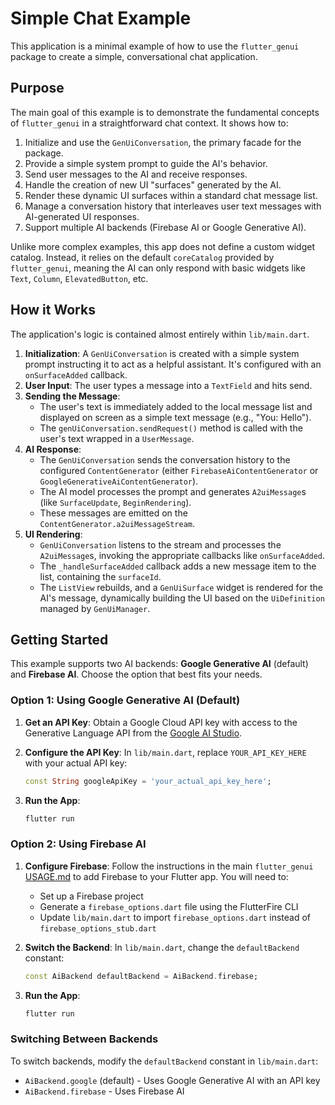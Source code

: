 # Simple Chat Example

This application is a minimal example of how to use the `flutter_genui` package to create a simple, conversational chat application.

## Purpose

The main goal of this example is to demonstrate the fundamental concepts of `flutter_genui` in a straightforward chat context. It shows how to:

1. Initialize and use the `GenUiConversation`, the primary facade for the package.
2. Provide a simple system prompt to guide the AI's behavior.
3. Send user messages to the AI and receive responses.
4. Handle the creation of new UI "surfaces" generated by the AI.
5. Render these dynamic UI surfaces within a standard chat message list.
6. Manage a conversation history that interleaves user text messages with AI-generated UI responses.
7. Support multiple AI backends (Firebase AI or Google Generative AI).

Unlike more complex examples, this app does not define a custom widget catalog. Instead, it relies on the default `coreCatalog` provided by `flutter_genui`, meaning the AI can only respond with basic widgets like `Text`, `Column`, `ElevatedButton`, etc.

## How it Works

The application's logic is contained almost entirely within `lib/main.dart`.

1. **Initialization**: A `GenUiConversation` is created with a simple system prompt instructing it to act as a helpful assistant. It's configured with an `onSurfaceAdded` callback.
2. **User Input**: The user types a message into a `TextField` and hits send.
3. **Sending the Message**:
   - The user's text is immediately added to the local message list and displayed on screen as a simple text message (e.g., "You: Hello").
   - The `genUiConversation.sendRequest()` method is called with the user's text wrapped in a `UserMessage`.
4. **AI Response**:
   - The `GenUiConversation` sends the conversation history to the configured `ContentGenerator` (either `FirebaseAiContentGenerator` or `GoogleGenerativeAiContentGenerator`).
   - The AI model processes the prompt and generates `A2uiMessage`s (like `SurfaceUpdate`, `BeginRendering`).
   - These messages are emitted on the `ContentGenerator.a2uiMessageStream`.
5. **UI Rendering**:
   - `GenUiConversation` listens to the stream and processes the `A2uiMessage`s, invoking the appropriate callbacks like `onSurfaceAdded`.
   - The `_handleSurfaceAdded` callback adds a new message item to the list, containing the `surfaceId`.
   - The `ListView` rebuilds, and a `GenUiSurface` widget is rendered for the AI's message, dynamically building the UI based on the `UiDefinition` managed by `GenUiManager`.

## Getting Started

This example supports two AI backends: **Google Generative AI** (default) and **Firebase AI**. Choose the option that best fits your needs.

### Option 1: Using Google Generative AI (Default)

1. **Get an API Key**: Obtain a Google Cloud API key with access to the Generative Language API from the [Google AI Studio](https://aistudio.google.com/app/apikey).

2. **Configure the API Key**: In `lib/main.dart`, replace `YOUR_API_KEY_HERE` with your actual API key:

   ```dart
   const String googleApiKey = 'your_actual_api_key_here';
   ```

3. **Run the App**:

   ```bash
   flutter run
   ```

### Option 2: Using Firebase AI

1. **Configure Firebase**: Follow the instructions in the main `flutter_genui` [USAGE.md](../../packages/flutter_genui/USAGE.md) to add Firebase to your Flutter app. You will need to:
   - Set up a Firebase project
   - Generate a `firebase_options.dart` file using the FlutterFire CLI
   - Update `lib/main.dart` to import `firebase_options.dart` instead of `firebase_options_stub.dart`

2. **Switch the Backend**: In `lib/main.dart`, change the `defaultBackend` constant:

   ```dart
   const AiBackend defaultBackend = AiBackend.firebase;
   ```

3. **Run the App**:

   ```bash
   flutter run
   ```

### Switching Between Backends

To switch backends, modify the `defaultBackend` constant in `lib/main.dart`:
- `AiBackend.google` (default) - Uses Google Generative AI with an API key
- `AiBackend.firebase` - Uses Firebase AI
